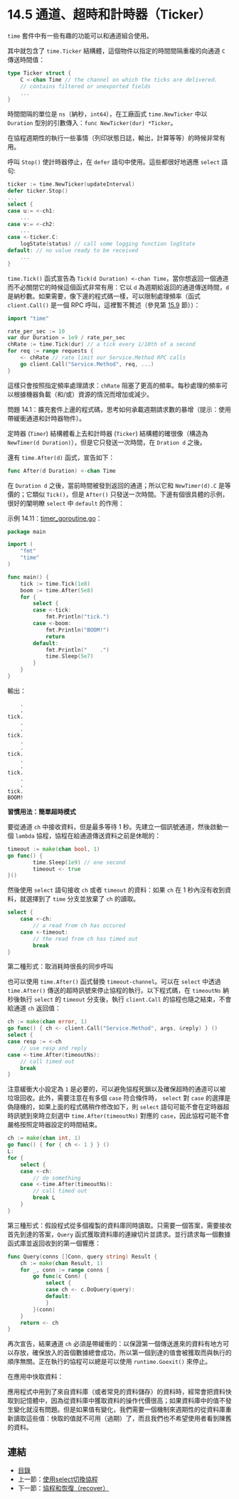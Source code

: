 # 14.5 通道、超時和計時器（Ticker）

`time` 套件中有一些有趣的功能可以和通道組合使用。

其中就包含了 `time.Ticker` 結構體，這個物件以指定的時間間隔重複的向通道 `C` 傳送時間值：

```go
type Ticker struct {
    C <-chan Time // the channel on which the ticks are delivered.
    // contains filtered or unexported fields
    ...
}
```

時間間隔的單位是 `ns`（納秒，`int64`），在工廠函式 `time.NewTicker` 中以 `Duration` 型別的引數傳入：`func NewTicker(dur) *Ticker`。

在協程週期性的執行一些事情（列印狀態日誌，輸出，計算等等）的時候非常有用。

呼叫 `Stop()` 使計時器停止，在 `defer` 語句中使用。這些都很好地適應 `select` 語句:

```go
ticker := time.NewTicker(updateInterval)
defer ticker.Stop()
...
select {
case u:= <-ch1:
    ...
case v:= <-ch2:
    ...
case <-ticker.C:
    logState(status) // call some logging function logState
default: // no value ready to be received
    ...
}
```

`time.Tick()` 函式宣告為 `Tick(d Duration) <-chan Time`，當你想返回一個通道而不必關閉它的時候這個函式非常有用：它以 `d` 為週期給返回的通道傳送時間，`d` 是納秒數。如果需要，像下邊的程式碼一樣，可以限制處理頻率（函式 `client.Call()` 是一個 RPC 呼叫，這裡暫不贅述（參見第 [15.9](15.9.md) 節））：

```go
import "time"

rate_per_sec := 10
var dur Duration = 1e9 / rate_per_sec
chRate := time.Tick(dur) // a tick every 1/10th of a second
for req := range requests {
    <- chRate // rate limit our Service.Method RPC calls
    go client.Call("Service.Method", req, ...)
}
```

這樣只會按照指定頻率處理請求：`chRate` 阻塞了更高的頻率。每秒處理的頻率可以根據機器負載（和/或）資源的情況而增加或減少。

問題 14.1：擴充套件上邊的程式碼，思考如何承載週期請求數的暴增（提示：使用帶緩衝通道和計時器物件）。

定時器 (`Timer`)  結構體看上去和計時器 (`Ticker`) 結構體的確很像（構造為 `NewTimer(d Duration)`），但是它只發送一次時間，在 `Dration d` 之後。

還有 `time.After(d)` 函式，宣告如下：

```go
func After(d Duration) <-chan Time
```

在 `Duration d` 之後，當前時間被發到返回的通道；所以它和 `NewTimer(d).C` 是等價的；它類似 `Tick()`，但是 `After()` 只發送一次時間。下邊有個很具體的示例，很好的闡明瞭 `select` 中 `default` 的作用：

示例 14.11：[timer_goroutine.go](examples/chapter_14/timer_goroutine.go)：

```go
package main

import (
	"fmt"
	"time"
)

func main() {
	tick := time.Tick(1e8)
	boom := time.After(5e8)
	for {
		select {
		case <-tick:
			fmt.Println("tick.")
		case <-boom:
			fmt.Println("BOOM!")
			return
		default:
			fmt.Println("    .")
			time.Sleep(5e7)
		}
	}
}
```

輸出：

```
    .
    .
tick.
    .
    .
tick.
    .
    .
tick.
    .
    .
tick.
    .
    .
tick.
BOOM!
```

**習慣用法：簡單超時模式**

要從通道 `ch` 中接收資料，但是最多等待 1 秒。先建立一個訊號通道，然後啟動一個 `lambda` 協程，協程在給通道傳送資料之前是休眠的：

```go
timeout := make(chan bool, 1)
go func() {
        time.Sleep(1e9) // one second
        timeout <- true
}()
```

然後使用 `select` 語句接收 `ch` 或者 `timeout` 的資料：如果 `ch` 在 1 秒內沒有收到資料，就選擇到了 `time` 分支並放棄了 `ch` 的讀取。

```go
select {
    case <-ch:
        // a read from ch has occured
    case <-timeout:
        // the read from ch has timed out
        break
}
```

第二種形式：取消耗時很長的同步呼叫

也可以使用 `time.After()` 函式替換 `timeout-channel`。可以在 `select` 中透過 `time.After()` 傳送的超時訊號來停止協程的執行。以下程式碼，在 `timeoutNs` 納秒後執行 `select` 的 `timeout` 分支後，執行 `client.Call` 的協程也隨之結束，不會給通道 `ch` 返回值：

```go
ch := make(chan error, 1)
go func() { ch <- client.Call("Service.Method", args, &reply) } ()
select {
case resp := <-ch
    // use resp and reply
case <-time.After(timeoutNs):
    // call timed out
    break
}
```

注意緩衝大小設定為 `1` 是必要的，可以避免協程死鎖以及確保超時的通道可以被垃圾回收。此外，需要注意在有多個 `case` 符合條件時， `select` 對 `case` 的選擇是偽隨機的，如果上面的程式碼稍作修改如下，則 `select` 語句可能不會在定時器超時訊號到來時立刻選中 `time.After(timeoutNs)` 對應的 `case`，因此協程可能不會嚴格按照定時器設定的時間結束。

```go
ch := make(chan int, 1)
go func() { for { ch <- 1 } } ()
L:
for {
    select {
    case <-ch:
        // do something
    case <-time.After(timeoutNs):
        // call timed out
        break L
    }
}
```

第三種形式：假設程式從多個複製的資料庫同時讀取。只需要一個答案，需要接收首先到達的答案，`Query` 函式獲取資料庫的連線切片並請求。並行請求每一個數據函式庫並返回收到的第一個響應：

```go
func Query(conns []Conn, query string) Result {
    ch := make(chan Result, 1)
    for _, conn := range conns {
        go func(c Conn) {
            select {
            case ch <- c.DoQuery(query):
            default:
            }
        }(conn)
    }
    return <- ch
}
```

再次宣告，結果通道 `ch` 必須是帶緩衝的：以保證第一個傳送進來的資料有地方可以存放，確保放入的首個數據總會成功，所以第一個到達的值會被獲取而與執行的順序無關。正在執行的協程可以總是可以使用 `runtime.Goexit()` 來停止。


在應用中快取資料：

應用程式中用到了來自資料庫（或者常見的資料儲存）的資料時，經常會把資料快取到記憶體中，因為從資料庫中獲取資料的操作代價很高；如果資料庫中的值不發生變化就沒有問題。但是如果值有變化，我們需要一個機制來週期性的從資料庫重新讀取這些值：快取的值就不可用（過期）了，而且我們也不希望使用者看到陳舊的資料。

## 連結

- [目錄](directory.md)
- 上一節：[使用select切換協程](14.4.md)
- 下一節：[協程和恢復（recover）](14.6.md)

